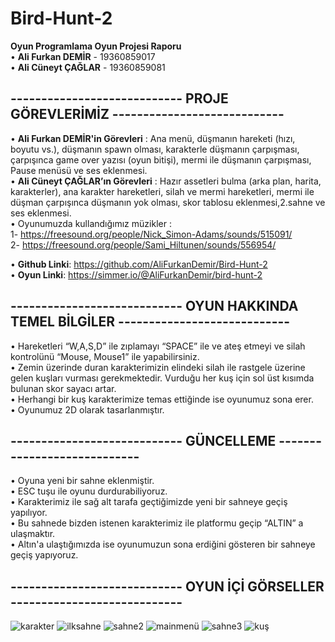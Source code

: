 # Bird-Hunt-2
**Oyun Programlama Oyun Projesi Raporu** <br/>
•  **Ali Furkan DEMİR** - 19360859017 <br/>
•  **Ali Cüneyt ÇAĞLAR** - 19360859081 <br/>

## ---------------------------- PROJE GÖREVLERİMİZ ---------------------------- <br/>
•	**Ali Furkan DEMİR'in Görevleri** : Ana menü, düşmanın hareketi (hızı, boyutu vs.), düşmanın spawn olması, karakterle düşmanın çarpışması, çarpışınca game over yazısı (oyun bitişi), mermi ile düşmanın çarpışması, Pause menüsü ve ses eklenmesi. <br/>
• **Ali Cüneyt ÇAĞLAR’ın Görevleri** : Hazır assetleri bulma (arka plan, harita, karakterler), ana karakter hareketleri, silah ve mermi hareketleri, mermi ile düşman çarpışınca düşmanın yok olması, skor tablosu eklenmesi,2.sahne ve ses eklenmesi. <br/>
• Oyunumuzda kullandığımız müzikler : <br/>
1- https://freesound.org/people/Nick_Simon-Adams/sounds/515091/ <br/>
2- https://freesound.org/people/Sami_Hiltunen/sounds/556954/ <br/>

•  **Github Linki**: https://github.com/AliFurkanDemir/Bird-Hunt-2 <br/>
•  **Oyun Linki**: https://simmer.io/@AliFurkanDemir/bird-hunt-2 <br/>

## ---------------------------- OYUN HAKKINDA TEMEL BİLGİLER ---------------------------- <br/>
• Hareketleri “W,A,S,D” ile zıplamayı “SPACE” ile ve ateş etmeyi ve silah kontrolünü “Mouse, Mouse1” ile yapabilirsiniz. <br/>
• Zemin üzerinde duran karakterimizin elindeki silah ile rastgele üzerine gelen kuşları vurması gerekmektedir. Vurduğu her kuş için sol üst kısımda bulunan skor sayacı artar. <br/>
• Herhangi bir kuş karakterimize temas ettiğinde ise oyunumuz sona erer. <br/>
• Oyunumuz 2D olarak tasarlanmıştır. <br/>

## ---------------------------- GÜNCELLEME ---------------------------- <br/>
•  Oyuna yeni bir sahne eklenmiştir. <br/>
•  ESC tuşu ile oyunu durdurabiliyoruz. <br/>
•  Karakterimiz ile sağ alt tarafa geçtiğimizde yeni bir sahneye geçiş yapılıyor. <br/>
•  Bu sahnede bizden istenen karakterimiz ile platformu geçip “ALTIN” a ulaşmaktır. <br/>
•  Altın'a ulaştığımızda ise oyunumuzun sona erdiğini gösteren bir sahneye geçiş yapıyoruz. <br/>

## ---------------------------- OYUN İÇİ GÖRSELLER ---------------------------- <br/>

![karakter](https://user-images.githubusercontent.com/56188476/150697533-ea917bd5-d382-46a0-8314-1479c5fcda0c.PNG)
![ilksahne](https://user-images.githubusercontent.com/56188476/150697540-1dd924c9-2256-40b2-a9f7-83a801a5fe8b.PNG)
![sahne2](https://user-images.githubusercontent.com/56188476/150697545-249b18d9-4acd-4607-87fb-74d849849975.PNG)
![mainmenü](https://user-images.githubusercontent.com/56188476/150697547-c03b27d8-e3d0-4150-9b3c-e338c08d2e66.PNG)
![sahne3](https://user-images.githubusercontent.com/56188476/150697551-f27d54b0-a940-4a41-9916-7e609a611f8d.PNG)
![kuş](https://user-images.githubusercontent.com/56188476/150697565-e2ec90d0-fc21-40d6-80d6-ee62aaed5b9c.PNG)


